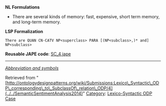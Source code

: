 __NL Formulations__



* There are several kinds of memory: fast, expensive, short term memory, and long-term memory.


  

__LSP Formalization__




```
There are QUAN CN-CATV NP<superclass> PARA [(NP<subclass>,)* and] NP<subclass>

```

__Reusable JAPE code__: [SC\_4.jape](../../images/5/5f/SC_4.jape "SC 4.jape")





---


_[Abbreviation and symbols](../../Community/LSPSymbols "Community:LSPSymbols")_





Retrieved from "[http://ontologydesignpatterns.org/wiki/Submissions:Lexico\_Syntactic\_ODP\_corresponding\_to\_SubclassOf\_relation\_ODP/4](../../SemanticSentimentAnalysis2014)"
 [Category](http://ontologydesignpatterns.org/wiki/Special:Categories "Special:Categories"): [Lexico-Syntactic ODP Case](../../Category/Lexico-Syntactic_ODP_Case "Category:Lexico-Syntactic ODP Case")